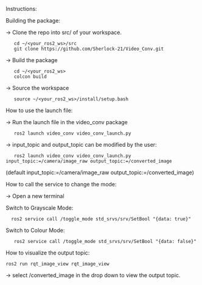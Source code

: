 Instructions: 


Building the package:

-> Clone the repo into src/ of your workspace.
      
       cd ~/<your_ros2_ws>/src
       git clone https://github.com/Sherlock-21/Video_Conv.git
       
-> Build the package
    
       cd ~/<your_ros2_ws> 
       colcon build
       
-> Source the workspace
    
       source ~/<your_ros2_ws>/install/setup.bash

       

       
How to use the launch file:

-> Run the launch file in the video_conv package
    
       ros2 launch video_conv video_conv_launch.py
       
-> input_topic and output_topic can be modified by the user:
    
       ros2 launch video_conv video_conv_launch.py input_topic:=/camera/image_raw output_topic:=/converted_image
    
(default input_topic:=/camera/image_raw output_topic:=/converted_image)



       
How to call the service to change the mode:

-> Open a new terminal
    
Switch to Grayscale Mode:

      ros2 service call /toggle_mode std_srvs/srv/SetBool "{data: true}"
       
Switch to Colour Mode:

       ros2 service call /toggle_mode std_srvs/srv/SetBool "{data: false}"
       


       
How to visualize the output topic:

    ros2 run rqt_image_view rqt_image_view

-> select /converted_image in the drop down to view the output topic.
    
    
    
      
        

